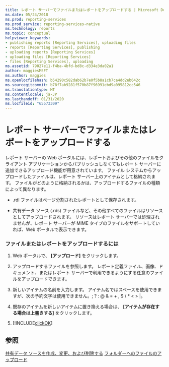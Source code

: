 ```yaml
---
title: レポート サーバーでファイルまたはレポートをアップロードする | Microsoft Docs
ms.date: 05/24/2018
ms.prod: reporting-services
ms.prod_service: reporting-services-native
ms.technology: reports
ms.topic: conceptual
helpviewer_keywords:
- publishing reports [Reporting Services], uploading files
- reports [Reporting Services], publishing
- uploading reports [Reporting Services]
- uploading files [Reporting Services]
- files [Reporting Services], uploading
ms.assetid: 79027e11-f4ba-4bfd-bd8c-d334e3da02a1
author: maggiesMSFT
ms.author: maggies
ms.openlocfilehash: b54290c582dab62b7e0f5b8a1cb7ca4dd2eb642c
ms.sourcegitcommit: b78f7ab9281f570b87f96991ebd9a095812cc546
ms.translationtype: HT
ms.contentlocale: ja-JP
ms.lasthandoff: 01/31/2020
ms.locfileid: "65573309"
---
```

# <a name="upload-a-file-or-report-in-the-report-server"></a>レポート サーバーでファイルまたはレポートをアップロードする
レポート サーバーの Web ポータルには、レポートおよびその他のファイルをクライアント アプリケーションからパブリッシュしなくてもレポート サーバーに追加できるアップロード機能が用意されています。 ファイル システムからアップロードしたファイルは、レポート サーバー上のアイテムとして格納されます。 ファイルがどのように格納されるかは、アップロードするファイルの種類によって異なります。  
  
-   .rdl ファイルはページ分割されたレポートとして保存されます。  
  
-   共有データ ソース (.rds) ファイルなど、その他すべてのファイルはリソースとしてアップロードされます。 リソースはレポート サーバーでは処理されませんが、レポート サーバーが MIME タイプのファイルをサポートしていれば、Web ポータルで表示できます。  
  
### <a name="to-upload-a-file-or-report"></a>ファイルまたはレポートをアップロードするには  
  
1.  Web ポータルで、 **[アップロード]** をクリックします。  
  
4.  アップロードするファイルを参照します。 レポート定義ファイル、画像、ドキュメント、またはレポート サーバーで利用できるようにする任意のファイルをアップロードできます。  
  
5.  新しいアイテムの名前を入力します。 アイテム名ではスペースを使用できますが、次の予約文字は使用できません。\; \? \: \@ \& \= \+ \, \$ \/ \* \< \> \|。  
  
6.  既存のアイテムを新しいアイテムに置き換える場合は、 **[アイテムが存在する場合は上書きする]** をクリックします。  
  
7.  [!INCLUDE[clickOK](../../includes/clickok-md.md)]  
  
## <a name="see-also"></a>参照   
[共有データ ソースを作成、変更、および削除する](../../reporting-services/report-data/create-modify-and-delete-shared-data-sources-ssrs.md)
[フォルダーへのファイルのアップロード](../../reporting-services/report-server/upload-files-to-a-folder.md)  
  
  
